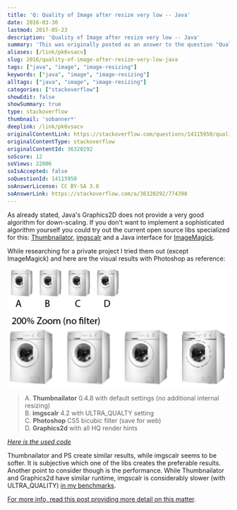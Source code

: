 ```yaml
---
title: 'Q: Quality of Image after resize very low -- Java'
date: 2016-03-30
lastmod: 2017-05-23
description: 'Quality of Image after resize very low -- Java'
summary: 'This was originally posted as an answer to the question "Quality of Image after resize very low -- Java" on stackoverflow.com.'
aliases: [/link/pk6vsacv]
slug: 2016/quality-of-image-after-resize-very-low-java
tags: ["java", "image", "image-resizing"]
keywords: ["java", "image", "image-resizing"]
alltags: ["java", "image", "image-resizing"]
categories: ["stackoverflow"]
showEdit: false
showSummary: true
type: stackoverflow
thumbnail: 'sobanner*'
deeplink: /link/pk6vsacv
originalContentLink: https://stackoverflow.com/questions/14115950/quality-of-image-after-resize-very-low-java
originalContentType: stackoverflow
originalContentId: 36320292
soScore: 12
soViews: 22006
soIsAccepted: false
soQuestionId: 14115950
soAnswerLicense: CC BY-SA 3.0
soAnswerLink: https://stackoverflow.com/a/36320292/774398
---
```

As already stated, Java's Graphics2D does not provide a very good algorithm for down-scaling. If you don't want to implement a sophisticated algorithm yourself you could try out the current open source libs specialized for this: [Thumbnailator](so_a2bd2e40d277da38e454ab52.png), [imgscalr](https://gist.github.com/patrickfav/a147ecd26a385ce4f6d8c373356454c4) and a Java interface for [ImageMagick](https://stackoverflow.com/a/36295066/774398).

While researching for a private project I tried them out (except ImageMagick) and here are the visual results with Photoshop as reference:

[![comparison](so_a2bd2e40d277da38e454ab52.png)](so_a2bd2e40d277da38e454ab52.png)

> A. **Thumbnailator** 0.4.8 with default settings (no additional internal resizing)  
> B. **imgscalr** 4.2 with ULTRA\_QUALTY setting  
> C. **Photoshop** CS5 bicubic filter (save for web)  
> D. **Graphics2d** with all HQ render hints

[_Here is the used code_](https://gist.github.com/patrickfav/a147ecd26a385ce4f6d8c373356454c4)

Thumbnailator and PS create similar results, while imgscalr seems to be softer. It is subjective which one of the libs creates the preferable results. Another point to consider though is the performance. While Thumbnailator and Graphics2d have similar runtime, imgscalr is considerably slower (with ULTRA\_QUALITY) [in my benchmarks](https://stackoverflow.com/a/36295066/774398).

[For more info, read this post providing more detail on this matter](https://stackoverflow.com/a/36295066/774398).